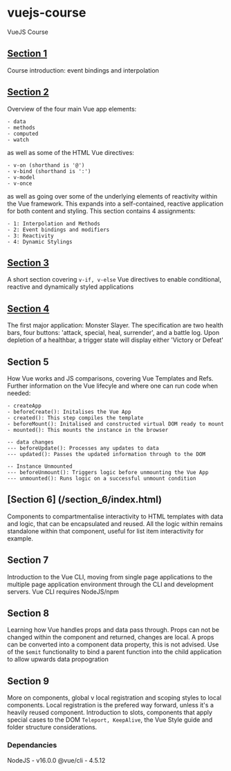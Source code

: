 # vuejs-course
VueJS Course

## [Section 1](/section_1/index.html)

Course introduction: event bindings and interpolation

## [Section 2](/section_2/index.html)

Overview of the four main Vue app elements:
```
- data
- methods
- computed
- watch
```
as well as some of the HTML Vue directives: 
```
- v-on (shorthand is '@')
- v-bind (shorthand is ':')
- v-model
- v-once
```
as well as going over some of the underlying elements of reactivity within the Vue framework. This expands into a self-contained, reactive application for both content and styling. This section contains 4 assignments:
```
- 1: Interpolation and Methods
- 2: Event bindings and modifiers
- 3: Reactivity
- 4: Dynamic Stylings
```

## [Section 3](/section_3/index.html)

A short section covering `v-if, v-else` Vue directives to enable conditional, reactive and dynamically styled applications

## [Section 4](/section_4/index.html)

The first major application: Monster Slayer. The specification are two health bars, four buttons: 'attack, special, heal, surrender', and a battle log. Upon depletion of a healthbar, a trigger state will display either 'Victory or Defeat'

## Section 5

How Vue works and JS comparisons, covering Vue Templates and Refs. Further information on the Vue lifecyle and where one can run code when needed:
```
- createApp
- beforeCreate(): Initalises the Vue App
- created(): This step compiles the template
- beforeMount(): Initalised and constructed virtual DOM ready to mount
- mounted(): This mounts the instance in the browser

-- data changes
--- beforeUpdate(): Processes any updates to data 
--- updated(): Passes the updated information through to the DOM

-- Instance Unmounted
--- beforeUnmount(): Triggers logic before unmounting the Vue App
--- unmounted(): Runs logic on a successful unmount condition
```

## [Section 6] (/section_6/index.html)

Components to compartmentalise interactivity to HTML templates with data and logic, that can be encapsulated and reused. All the logic within remains standalone within that component, useful for list item interactivity for example.

## Section 7

Introduction to the Vue CLI, moving from single page applications to the multiple page application environment through the CLI and development servers. Vue CLI requires NodeJS/npm

## Section 8

Learning how Vue handles props and data pass through. Props can not be changed within the component and returned, changes are local. A props can be converted into a component data property, this is not advised. Use of the `$emit` functionality to bind a parent function into the child application to allow upwards data propogration

## Section 9

More on components, global v local registration and scoping styles to local components. Local registration is the prefered way forward, unless it's a heavily reused component. Introduction to slots, components that apply special cases to the DOM `Teleport, KeepAlive`, the Vue Style guide and folder structure considerations.

### Dependancies

NodeJS - v16.0.0
@vue/cli - 4.5.12

